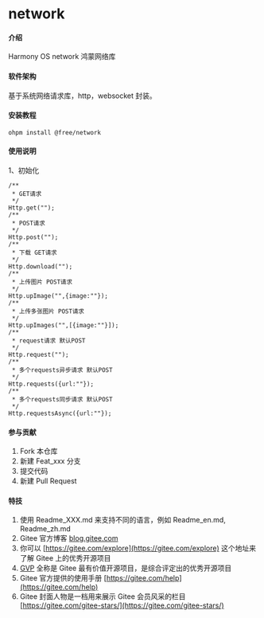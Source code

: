 # network

#### 介绍
Harmony OS network 鸿蒙网络库

#### 软件架构

基于系统网络请求库，http，websocket 封装。

#### 安装教程

`ohpm install @free/network`

#### 使用说明

1、初始化
```
/**
 * GET请求
 */
Http.get("");
/**
 * POST请求
 */
Http.post("");
/**
 * 下载 GET请求
 */
Http.download("");
/**
 * 上传图片 POST请求
 */
Http.upImage("",{image:""});
/**
 * 上传多张图片 POST请求
 */
Http.upImages("",[{image:""}]);
/**
 * request请求 默认POST
 */
Http.request("");
/**
 * 多个requests异步请求 默认POST
 */
Http.requests({url:""});
/**
 * 多个requests同步请求 默认POST
 */
Http.requestsAsync({url:""});
```

#### 参与贡献

1.  Fork 本仓库
2.  新建 Feat_xxx 分支
3.  提交代码
4.  新建 Pull Request


#### 特技

1.  使用 Readme\_XXX.md 来支持不同的语言，例如 Readme\_en.md, Readme\_zh.md
2.  Gitee 官方博客 [blog.gitee.com](https://blog.gitee.com)
3.  你可以 [https://gitee.com/explore](https://gitee.com/explore) 这个地址来了解 Gitee 上的优秀开源项目
4.  [GVP](https://gitee.com/gvp) 全称是 Gitee 最有价值开源项目，是综合评定出的优秀开源项目
5.  Gitee 官方提供的使用手册 [https://gitee.com/help](https://gitee.com/help)
6.  Gitee 封面人物是一档用来展示 Gitee 会员风采的栏目 [https://gitee.com/gitee-stars/](https://gitee.com/gitee-stars/)
